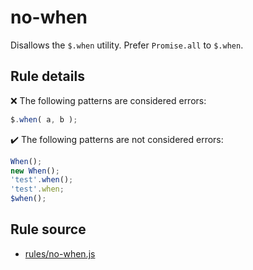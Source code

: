 # no-when

Disallows the `$.when` utility. Prefer `Promise.all` to `$.when`.

## Rule details

❌ The following patterns are considered errors:
```js
$.when( a, b );
```

✔️ The following patterns are not considered errors:
```js
When();
new When();
'test'.when();
'test'.when;
$when();
```
## Rule source

* [rules/no-when.js](../rules/no-when.js)
